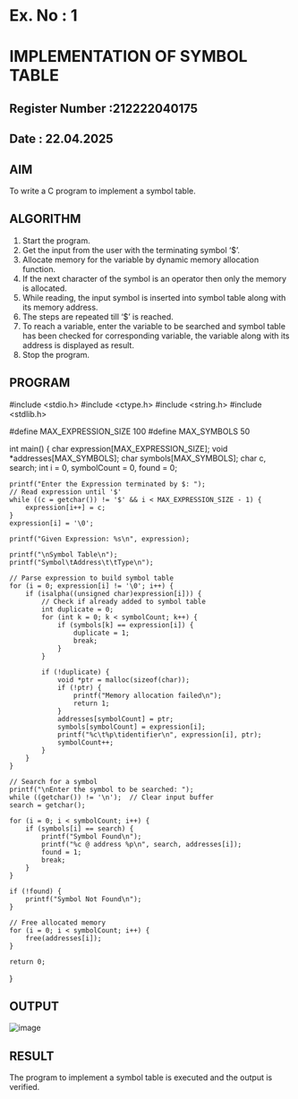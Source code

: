 # Ex. No : 1	
# IMPLEMENTATION OF SYMBOL TABLE 
## Register Number :212222040175
## Date : 22.04.2025

## AIM   
To write a C program to implement a symbol table.

## ALGORITHM
1.	Start the program.
2.	Get the input from the user with the terminating symbol ‘$’.
3.	Allocate memory for the variable by dynamic memory allocation function.
4.	If the next character of the symbol is an operator then only the memory is allocated.
5.	While reading, the input symbol is inserted into symbol table along with its memory address.
6.	The steps are repeated till ‘$’ is reached.
7.	To reach a variable, enter the variable to be searched and symbol table has been checked for corresponding variable, the variable along with its address is displayed as result.
8.	Stop the program. 

## PROGRAM
#include <stdio.h>
#include <ctype.h>
#include <string.h>
#include <stdlib.h>

#define MAX_EXPRESSION_SIZE 100
#define MAX_SYMBOLS 50

int main() {
    char expression[MAX_EXPRESSION_SIZE];
    void *addresses[MAX_SYMBOLS];
    char symbols[MAX_SYMBOLS];
    char c, search;
    int i = 0, symbolCount = 0, found = 0;

    printf("Enter the Expression terminated by $: ");
    // Read expression until '$'
    while ((c = getchar()) != '$' && i < MAX_EXPRESSION_SIZE - 1) {
        expression[i++] = c;
    }
    expression[i] = '\0';

    printf("Given Expression: %s\n", expression);

    printf("\nSymbol Table\n");
    printf("Symbol\tAddress\t\tType\n");

    // Parse expression to build symbol table
    for (i = 0; expression[i] != '\0'; i++) {
        if (isalpha((unsigned char)expression[i])) {
            // Check if already added to symbol table
            int duplicate = 0;
            for (int k = 0; k < symbolCount; k++) {
                if (symbols[k] == expression[i]) {
                    duplicate = 1;
                    break;
                }
            }

            if (!duplicate) {
                void *ptr = malloc(sizeof(char));
                if (!ptr) {
                    printf("Memory allocation failed\n");
                    return 1;
                }
                addresses[symbolCount] = ptr;
                symbols[symbolCount] = expression[i];
                printf("%c\t%p\tidentifier\n", expression[i], ptr);
                symbolCount++;
            }
        }
    }

    // Search for a symbol
    printf("\nEnter the symbol to be searched: ");
    while ((getchar()) != '\n');  // Clear input buffer
    search = getchar();

    for (i = 0; i < symbolCount; i++) {
        if (symbols[i] == search) {
            printf("Symbol Found\n");
            printf("%c @ address %p\n", search, addresses[i]);
            found = 1;
            break;
        }
    }

    if (!found) {
        printf("Symbol Not Found\n");
    }

    // Free allocated memory
    for (i = 0; i < symbolCount; i++) {
        free(addresses[i]);
    }

    return 0;
}



## OUTPUT 
![image](https://github.com/user-attachments/assets/f9f35f1d-fe7f-4d4a-aecb-ba1b386e235e)

## RESULT
The program to implement a symbol table is executed and the output is verified.
